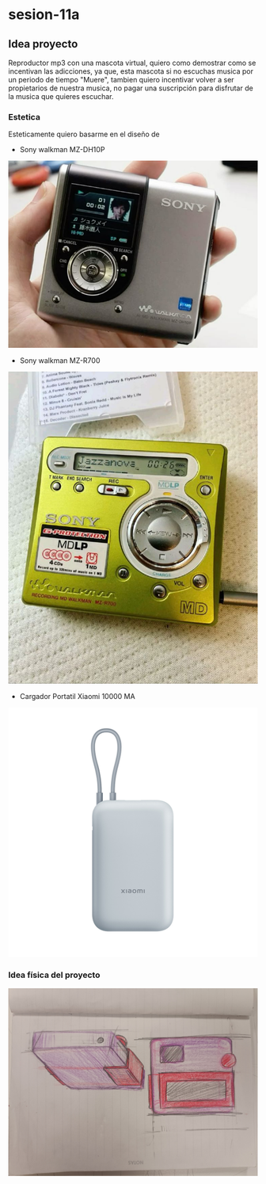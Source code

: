 # sesion-11a

## Idea proyecto

Reproductor mp3 con una mascota virtual, quiero como demostrar como se incentivan las adicciones, ya que, esta mascota si no escuchas musica por un periodo de tiempo "Muere", tambien quiero incentivar volver a ser propietarios de nuestra musica, no pagar una suscripción para disfrutar de la musica que quieres escuchar. 

### Estetica

Esteticamente quiero basarme en el diseño de 
- Sony walkman MZ-DH10P

![reproductor :-D](imagenes/walmanMZ-DH10P.jpg)

- Sony walkman MZ-R700

![reproductor :-3](imagenes/Walkman-MZ-R700.jpg)

- Cargador Portatil Xiaomi 10000 MA

![cargador :-0](imagenes/xiaomi-MI-10000mah.jpg)

### Idea física del proyecto

![prototipo dibujado](imagenes/boceto-MP3.jpg)

